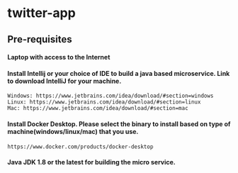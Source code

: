 # twitter-app

## Pre-requisites
#### Laptop with access to the Internet
#### Install Intellij or your choice of IDE to build a java based microservice. Link to download IntelliJ for your machine.
    Windows: https://www.jetbrains.com/idea/download/#section=windows
    Linux: https://www.jetbrains.com/idea/download/#section=linux
    Mac: https://www.jetbrains.com/idea/download/#section=mac
#### Install Docker Desktop. Please select the binary to install based on type of machine(windows/linux/mac) that you use.
    https://www.docker.com/products/docker-desktop
#### Java JDK 1.8 or the latest for building the micro service.

